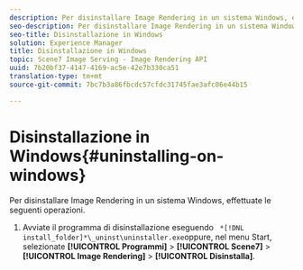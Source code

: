 ```yaml
---
description: Per disinstallare Image Rendering in un sistema Windows, effettuate le seguenti operazioni.
seo-description: Per disinstallare Image Rendering in un sistema Windows, effettuate le seguenti operazioni.
seo-title: Disinstallazione in Windows
solution: Experience Manager
title: Disinstallazione in Windows
topic: Scene7 Image Serving - Image Rendering API
uuid: 7b20bf37-4147-4169-ac5e-42e7b330ca51
translation-type: tm+mt
source-git-commit: 7bc7b3a86fbcdc57cfdc31745fae3afc06e44b15

---
```



# Disinstallazione in Windows{#uninstalling-on-windows}

Per disinstallare Image Rendering in un sistema Windows, effettuate le seguenti operazioni.

1. Avviate il programma di disinstallazione eseguendo ` *[!DNL install_folder]*\_uninst\uninstaller.exe`oppure, nel menu Start, selezionate **[!UICONTROL Programmi]** > **[!UICONTROL Scene7]** > **[!UICONTROL Image Rendering]** > **[!UICONTROL Disinstalla]**.
